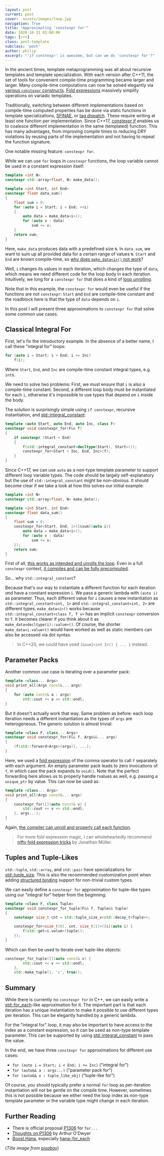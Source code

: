 ```yaml
---
layout: post
current: post
cover:  assets/images/loop.jpg
navigation: True
title: "Approximating 'constexpr for'"
date: 2020-10-31 02:00:00
tags: [c++]
class: post-template
subclass: 'post'
author: philip
excerpt: "'if constexpr' is awesome, but can we do 'constexpr for'?"
---
```


In the ancient times, template metaprogramming was all about recursive templates and template specialization.
With each version after C++11, the set of tools for convenient compile-time programming became larger and larger.
Many compile-time computations can now be solved elegantly via [various `constexpr` constructs](https://en.cppreference.com/w/cpp/language/constexpr).
[Fold expressions](https://en.cppreference.com/w/cpp/language/fold) massively simplify operations on variadic templates.

Traditionally, switching between different implementations based on compile-time computed properties has be done via static functions in template specializations, [SFINAE](https://en.cppreference.com/w/cpp/language/sfinae), or [tag dispatch](https://arne-mertz.de/2016/10/tag-dispatch/).
These require writing at least one function per implementation.
Since C++17, [constexpr if](https://en.cppreference.com/w/cpp/language/if) enables us to coalesce different implementation in the same (templated) function.
This has many advantages, from improving compile times to reducing DRY violations by reusing parts of the implementation and not having to repeat the function signature.

One notable missing feature: `constexpr for`.

While we can use `for` loops in `constexpr` functions, the loop variable cannot be used in a constant expression itself:

```cpp
template <int N>
constexpr std::array<float, N> make_data();

template <int Start, int End>
constexpr float data_sum()
{
    float sum = 0;
    for (auto i = Start; i < End; ++i)
    {
        auto data = make_data<i>();
        for (auto v : data)
            sum += v;
    }
    return sum;
}
```

Here, `make_data` produces data with a predefined size `N`.
In `data_sum`, we want to sum up all provided data for a certain range of values `N`.
`Start` and `End` are known compile-time, so [why does `make_data<i>()` not work](https://godbolt.org/z/K9rddb)?

Well, `i` changes its values in each iteration, which changes the type of `data`, which means we need different code for the loop body in each iteration.
Intuitively, we long for a `constexpr for` that does a kind of [loop unrolling](https://en.wikipedia.org/wiki/Loop_unrolling).

Note that in this example, the `constexpr for` would even be useful if the functions are not `constexpr`: `Start` and `End` are compile-time constant and the roadblock here is that the type of `data` depends on `i`.

In this post I will present three approximations to `constexpr for` that solve some common use cases.


## Classical Integral For

First, let's fix the introductory example.
In the absence of a better name, I call these "integral for" loops:

```cpp
for (auto i = Start; i < End; i += Inc)
    f(i);
```

Where `Start`, `End`, and `Inc` are compile-time constant integral types, e.g. `int`s.

We need to solve two problems:
First, we must ensure that `i` is also a compile-time constant.
Second, a different loop body must be instantiated for each `i`, otherwise it's impossible to use types that depend on `i` inside the body.

The solution is surprisingly simple using `if constexpr`, recursive instantiation, and [std::integral_constant](https://en.cppreference.com/w/cpp/types/integral_constant):

```cpp
template <auto Start, auto End, auto Inc, class F>
constexpr void constexpr_for(F&& f)
{
    if constexpr (Start < End)
    {
        f(std::integral_constant<decltype(Start), Start>());
        constexpr_for<Start + Inc, End, Inc>(f);
    }
}
```

Since C++17, we can use `auto` as a non-type template parameter to support different loop variable types.
The code should be largely self-explanatory but the use of `std::integral_constant` might be non-obvious.
It should become clear if we take a look at how this solves our initial example:

```cpp
template <int N>
constexpr std::array<float, N> make_data();

template <int Start, int End>
constexpr float data_sum()
{
    float sum = 0;
    constexpr_for<Start, End, 1>([&sum](auto i){
        auto data = make_data<i>();
        for (auto v : data)
            sum += v;
    });
    return sum;
}
```

First of all, [this works as intended and unrolls the loop](https://godbolt.org/z/TPTxEW). 
Even in a full `constexpr` context, [it compiles and can be fully precomputed](https://godbolt.org/z/e3soa1).

So... why `std::integral_constant`?

Because that's our way to instantiate a different function for each iteration _and_ have a constant expression `i`.
We pass a generic lambda with `(auto i)` as parameter.
Thus, each different value for `i` causes a new instantiation as `std::integral_constant<int, 1>` and `std::integral_constant<int, 2>` are different types.
`make_data<i>()` works because `std::integral_constant<class T, T v>` has an implicit `constexpr` conversion to `T`.
It becomes clearer if you think about it as `make_data<decltype(i)::value>()`.
Of course, the shorter `make_data<i.value>()` would have worked as well as static members can also be accessed via dot syntax.

> In C++20, we could have used `[&sum]<int I>() { ... }` instead.


## Parameter Packs

Another common use case is iterating over a parameter pack:

```cpp
template <class... Args>
void print_all(Args const&... args)
{
    for (auto const& a : args)
        std::cout << a << std::endl;
}
```

But it doesn't actually work that way.
Same problem as before: each loop iteration needs a different instantiation as the types of `args` are heterogeneous.
The generic solution is almost trivial:

```cpp
template <class F, class... Args>
constexpr void constexpr_for(F&& f, Args&&... args)
{
    (f(std::forward<Args>(args)), ...);
}
```

Here, we used a [fold expression](https://en.cppreference.com/w/cpp/language/fold) of the comma operator to call `f` separately with each argument.
An empty parameter pack leads to zero invocations of `f`, in which case the pack expands to `void()`.
Note that the perfect forwarding here allows us to properly handle rvalues as well, e.g. passing a `unique_ptr` by value.
This can now be used as:

```cpp
template <class... Args>
void print_all(Args const&... args)
{
    constexpr_for([](auto const& v) {
        std::cout << v << std::endl;
    }, args...);
}
```

Again, [the compiler can unroll and properly call each function](https://godbolt.org/z/53ebaP).

> For more fold expression magic, I can wholeheartedly recommend [nifty fold expression tricks](https://foonathan.net/2020/05/fold-tricks/) by Jonathan Müller.

## Tuples and Tuple-Likes

`std::tuple`, `std::array`, and `std::pair` have specializations for [std::tuple_size](https://en.cppreference.com/w/cpp/utility/tuple/tuple_size).
This is also the recommended customization point when adding [structured binding](https://en.cppreference.com/w/cpp/language/structured_binding) support for non-trivial custom types.

We can easily define a `constexpr for` approximation for tuple-like types using our "integral for" helper from the beginning:

```cpp
template <class F, class Tuple>
constexpr void constexpr_for_tuple(F&& f, Tuple&& tuple)
{
    constexpr size_t cnt = std::tuple_size_v<std::decay_t<Tuple>>;

    constexpr_for<size_t(0), cnt, size_t(1)>([&](auto i) {
        f(std::get<i.value>(tuple));
    });
}
```

Which can then be used to iterate over tuple-like objects:

```cpp
constexpr_for_tuple([](auto const& v) {
        std::cout << v << std::endl;
    },
    std::make_tuple(1, 'c', true));
```


## Summary

While there is currently no `constexpr for` in C++, we can easily write a [std::for_each](https://en.cppreference.com/w/cpp/algorithm/for_each)-like approximation for it.
The important part is that each iteration has a unique instantiation to make it possible to use different types per iteration.
This can be elegantly handled by a generic lambda.

For the "integral for" loop, it may also be important to have access to the index as a constant expression, so it can be used as non-type template parameter.
This can be supported by using [std::integral_constant](https://en.cppreference.com/w/cpp/types/integral_constant) to pass the value.

In the end, we have three `constexpr for` approximations for different use cases:

* `for (auto i = Start; i < End; i += Inc)` ("integral for")
* `for (auto&& a : args...)` ("parameter pack for")
* `for (auto&& v : tuple_like_obj)` ("tuple-like for")

Of course, you should typically prefer a normal `for` loop as per-iteration instantiation will not be gentle on the compile time.
However, sometimes this is not possible because we either need the loop index as non-type template parameter or the variable type might change in each iteration.


## Further Reading

* There is official proposal [P1306](http://www.open-std.org/jtc1/sc22/wg21/docs/papers/2019/p1306r1.pdf) for `for...`
* [Thoughts on P1306](https://quuxplusone.github.io/blog/2019/02/28/expansion-statements/) by Arthur O'Dwyer
* [Boost.Hana](https://www.boost.org/doc/libs/1_65_1/libs/hana/doc/html/index.html), especially [hana::for_each](https://www.boost.org/doc/libs/1_63_0/libs/hana/doc/html/group__group-Foldable.html#ga2af382f7e644ce3707710bbad313e9c2)

(_Title image from [pixabay](https://pixabay.com/photos/rollercoaster-looping-amusement-801833/)_)
